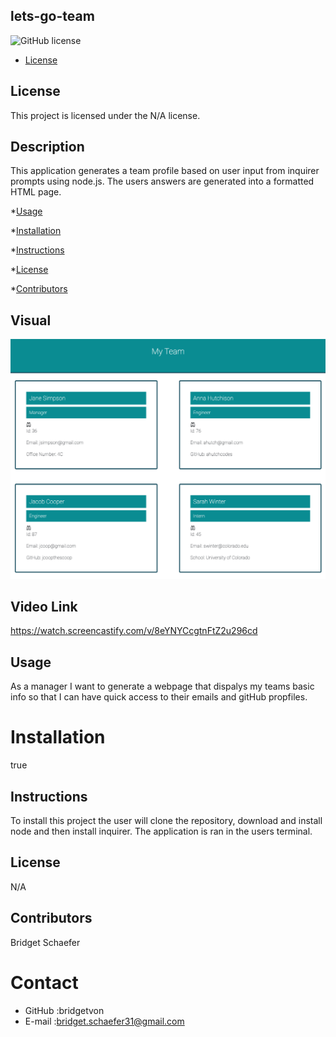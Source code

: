 ## lets-go-team
![GitHub license](https://img.shields.io/badge/license-N/A-blue.svg)

* [License](#license)

## License
This project is licensed under the N/A license.
## Description 
This application generates a team profile based on user input from inquirer prompts using node.js. The users answers are generated into a formatted HTML page. 
      
*[Usage](#usage)

*[Installation](#installation)

*[Instructions](#instructions)

*[License](#license)

*[Contributors](#contributors)

## Visual
<img src="./assets/images/letsgoteam.png"/>

## Video Link
https://watch.screencastify.com/v/8eYNYCcgtnFtZ2u296cd

## Usage 
As a manager I want to generate a webpage that dispalys my teams basic info so that I can have quick access to their emails and gitHub propfiles. 
# Installation
true
## Instructions
To install this project the user will clone the repository, download and install node and then install inquirer. The application is ran in the users terminal.
## License
N/A
## Contributors 
Bridget Schaefer 

# Contact
* GitHub :bridgetvon
* E-mail :bridget.schaefer31@gmail.com